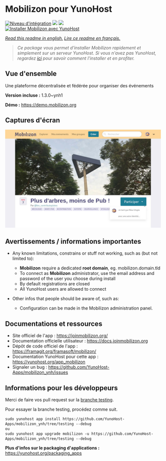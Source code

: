 # Mobilizon pour YunoHost

[![Niveau d'intégration](https://dash.yunohost.org/integration/mobilizon.svg)](https://dash.yunohost.org/appci/app/mobilizon) ![](https://ci-apps.yunohost.org/ci/badges/mobilizon.status.svg) ![](https://ci-apps.yunohost.org/ci/badges/mobilizon.maintain.svg)  
[![Installer Mobilizon avec YunoHost](https://install-app.yunohost.org/install-with-yunohost.svg)](https://install-app.yunohost.org/?app=mobilizon)

*[Read this readme in english.](./README.md)*
*[Lire ce readme en français.](./README_fr.md)*

> *Ce package vous permet d'installer Mobilizon rapidement et simplement sur un serveur YunoHost.
Si vous n'avez pas YunoHost, regardez [ici](https://yunohost.org/#/install) pour savoir comment l'installer et en profiter.*

## Vue d'ensemble

Une plateforme décentralisée et fédérée pour organiser des événements

**Version incluse :** 1.3.0~ynh1

**Démo :** https://demo.mobilizon.org

## Captures d'écran

![](./doc/screenshots/screenshot1.jpg)

## Avertissements / informations importantes

* Any known limitations, constrains or stuff not working, such as (but not limited to):
    * **Mobilizon** require a dedicated **root domain**, eg. mobilizon.domain.tld
    * To connect as **Mobilizon** administrator, use the email address and password of the user you choose during install
    * By default registrations are closed
    * All YunoHost users are allowed to connect

* Other infos that people should be aware of, such as:
    * Configuration can be made in the Mobilizon administration panel.

## Documentations et ressources

* Site officiel de l'app : https://joinmobilizon.org/
* Documentation officielle utilisateur : https://docs.joinmobilizon.org
* Dépôt de code officiel de l'app : https://framagit.org/framasoft/mobilizon/
* Documentation YunoHost pour cette app : https://yunohost.org/app_mobilizon
* Signaler un bug : https://github.com/YunoHost-Apps/mobilizon_ynh/issues

## Informations pour les développeurs

Merci de faire vos pull request sur la [branche testing](https://github.com/YunoHost-Apps/mobilizon_ynh/tree/testing).

Pour essayer la branche testing, procédez comme suit.
```
sudo yunohost app install https://github.com/YunoHost-Apps/mobilizon_ynh/tree/testing --debug
ou
sudo yunohost app upgrade mobilizon -u https://github.com/YunoHost-Apps/mobilizon_ynh/tree/testing --debug
```

**Plus d'infos sur le packaging d'applications :** https://yunohost.org/packaging_apps